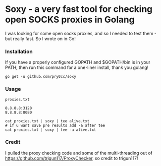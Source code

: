 # Soxy - a very fast tool for checking open SOCKS proxies in Golang 
I was looking for some open socks proxies, and so I needed to test them - but really fast. So I wrote on in Go!

### Installation
If you have a properly configured GOPATH and $GOPATH/bin is in your PATH, then run this command for a one-liner install, thank you golang!
```
go get -u github.com/pry0cc/soxy
```

### Usage
`proxies.txt`
```
8.8.8.8:3128
8.8.8.8:8080
```

```
cat proxies.txt | soxy | tee alive.txt
# if u want save pre results add -a after tee
cat proxies.txt | soxy | tee -a alive.txt
```

### Credit
I pulled the proxy checking code and some of the multi-threading out of https://github.com/trigun117/ProxyChecker, so credit to trigun117! 
